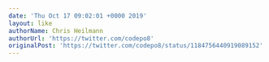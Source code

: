 ```yaml
---
date: 'Thu Oct 17 09:02:01 +0000 2019'
layout: like
authorName: Chris Heilmann
authorUrl: 'https://twitter.com/codepo8'
originalPost: 'https://twitter.com/codepo8/status/1184756440919089152'
---
```


